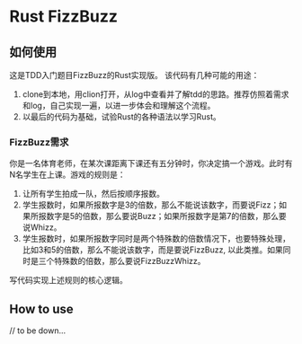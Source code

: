 # Rust FizzBuzz

## 如何使用

这是TDD入门题目FizzBuzz的Rust实现版。 该代码有几种可能的用途：

1. clone到本地，用clion打开，从log中查看并了解tdd的思路。推荐仿照着需求和log，自己实现一遍，以进一步体会和理解这个流程。
2. 以最后的代码为基础，试验Rust的各种语法以学习Rust。


### FizzBuzz需求

你是一名体育老师，在某次课距离下课还有五分钟时，你决定搞一个游戏。此时有N名学生在上课。游戏的规则是：

1. 让所有学生拍成一队，然后按顺序报数。
2. 学生报数时，如果所报数字是3的倍数，那么不能说该数字，而要说Fizz；如果所报数字是5的倍数，那么要说Buzz；如果所报数字是第7的倍数，那么要说Whizz。
3. 学生报数时，如果所报数字同时是两个特殊数的倍数情况下，也要特殊处理，比如3和5的倍数，那么不能说该数字，而是要说FizzBuzz, 以此类推。如果同时是三个特殊数的倍数，那么要说FizzBuzzWhizz。

写代码实现上述规则的核心逻辑。

## How to use

// to be down...